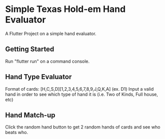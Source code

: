 # Simple Texas Hold-em Hand Evaluator

A Flutter Project on a simple hand evaluator.

## Getting Started

Run "flutter run" on a command console.

## Hand Type Evaluator

Format of cards: [H,C,S,D][1,2,3,4,5,6,7,8,9,J,Q,K,A] (ex. D1)
</b>
Input a valid hand in order to see which type of hand it is (i.e. Two of Kinds, Full house, etc)

## Hand Match-up

Click the random hand button to get 2 random hands of cards and see who beats who.
